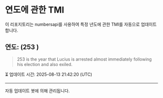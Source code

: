 
# 연도에 관한 TMI

이 리포지토리는 numbersapi를 사용하여 특정 년도에 관한 TMI를 자동으로 업데이트합니다.

## 연도: (253 )
> 253 is the year that Lucius is arrested almost immediately following his election and also exiled.

⏳ 업데이트 시간: 2025-08-13 21:42:20 (UTC)

---
자동 업데이트 봇에 의해 관리됩니다.
